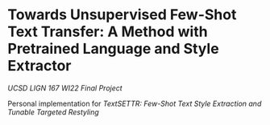 # Towards Unsupervised Few-Shot Text Transfer: A Method with Pretrained Language and Style Extractor

_UCSD LIGN 167 WI22 Final Project_

Personal implementation for _TextSETTR: Few-Shot Text Style Extraction and Tunable Targeted Restyling_
